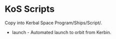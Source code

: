 # KoS Scripts

Copy into Kerbal Space Program/Ships/Script/.

* launch - Automated launch to orbit from Kerbin.
